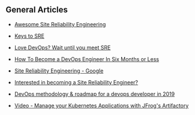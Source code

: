 ## General Articles

- [Awesome Site Reliability Engineering](https://github.com/dastergon/awesome-sre)

- [Keys to SRE](https://github.com/dastergon/awesome-sre)

- [Love DevOps? Wait until you meet SRE](https://www.atlassian.com/incident-management/devops/sre)

- [How To Become a DevOps Engineer In Six Months or Less
](https://medium.com/@devfire/how-to-become-a-devops-engineer-in-six-months-or-less-366097df7737)

- [Site Reliability Engineering - Google](https://landing.google.com/sre/sre-book/chapters/introduction/)

- [Interested in becoming a Site Reliability Engineer?](https://medium.com/@tammybutow/graduating-from-bootcamp-and-interested-in-becoming-a-site-reliability-engineer-b69a38ce858b#.bpxamstwa)

- [DevOps methodology & roadmap for a devops developer in 2019](https://github.com/raycad/devops-roadmap)

- [Video - Manage your Kubernetes Applications with JFrog's Artifactory](https://www.youtube.com/watch?v=5XzdFO9Dbck)

